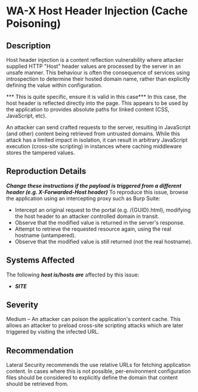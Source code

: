 WA-X Host Header Injection (Cache Poisoning)
==========================

Description
-----------
Host header injection is a content reflection vulnerability where attacker supplied HTTP "Host" header values are processed by the server in an unsafe manner.
This behaviour is often the consequence of services using introspection to determine their hosted domain name, rather than explicitly defining the value within configuration.

*** This is quite specific, ensure it is valid in this case***
In this case, the host header is reflected directly into the page. 
This appears to be used by the application to provides absolute paths for linked content (CSS, JavaScript, etc).

An attacker can send crafted requests to the server, resulting in JavaScript (and other) content being retrieved from untrusted domains.
While this attack has a limited impact in isolation, it can result in arbitrary JavaScript execution (cross-site scripting) in instances where caching middleware stores the tampered values.

Reproduction Details
--------------------
***Change these instructions if the payload is triggered from a different header (e.g. X-Forwarded-Host header)***
To reproduce this issue, browse the application using an intercepting proxy such as Burp Suite:
  * Intercept an original request to the portal (e.g. /{GUID}.html), modifying the host header to an attacker controlled domain in transit.
  * Observe that the modified value is returned in the server's response.
  * Attempt to retrieve the requested resource again, using the real hostname (untampered).
  * Observe that the modified value is still returned (not the real hostname).

Systems Affected
----------------
The following ***host is/hosts are*** affected by this issue:
  * ***SITE***

Severity
--------
Medium – An attacker can poison the application's content cache. This allows an attacker to preload cross-site scripting attacks which are later triggered by visiting the infected URL.

Recommendation
--------------
Lateral Security recommends the use relative URLs for fetching application content. 
In cases where this is not possible, per-environment configuration files should be considered to explicitly define the domain that content should be retrieved from.